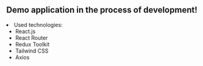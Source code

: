 ## Demo application in the process of development!

<li> Used technologies:

- React.js
- React Router
- Redux Toolkit
- Tailwind CSS
- Axios
